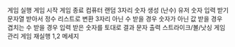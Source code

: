 게임 실행
게임 시작
게임 종료
컴퓨터 랜덤 3자리 숫자 생성 (난수)
유저 숫자 입력 받기
문자열 받아서 정수 리스트로 변환
3자리 아닌 수 받을 경우
숫자가 아닌 값 받을 경우
겹치는 수 받을 경우
입력 받은 숫자를 토대로 결과 문자 출력
스트라이크/볼/낫싱
게임 관리
게임 재실행 1,2 메세지